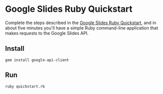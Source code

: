 # Google Slides Ruby Quickstart

Complete the steps described in the [Google Slides Ruby Quickstart](https://developers.google.com/slides/quickstart/ruby), and in about five minutes you'll have a simple Ruby command-line application that makes requests to the Google Slides API.

## Install

`gem install google-api-client`

## Run

`ruby quickstart.rb`

